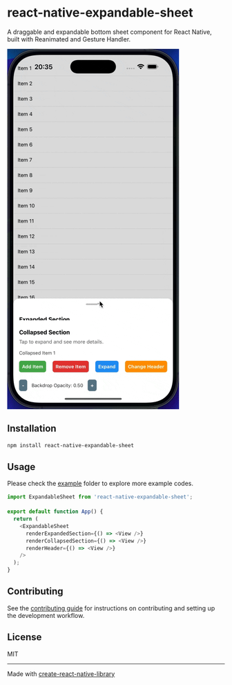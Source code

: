 # react-native-expandable-sheet

A draggable and expandable bottom sheet component for React Native, built with Reanimated and Gesture Handler.

![Showcase of react-native-expandable-sheet](https://raw.githubusercontent.com/warapolj/react-native-expandable-sheet/main/assets/showcase.gif)

## Installation

```sh
npm install react-native-expandable-sheet
```

## Usage

Please check the [example](https://github.com/warapolj/react-native-expandable-sheet/tree/main/example) folder to explore more example codes.

```js
import ExpandableSheet from 'react-native-expandable-sheet';

export default function App() {
  return (
    <ExpandableSheet
      renderExpandedSection={() => <View />}
      renderCollapsedSection={() => <View />}
      renderHeader={() => <View />}
    />
  );
}
```

## Contributing

See the [contributing guide](CONTRIBUTING.md) for instructions on contributing and setting up the development workflow.

## License

MIT

---

Made with [create-react-native-library](https://github.com/callstack/react-native-builder-bob)
